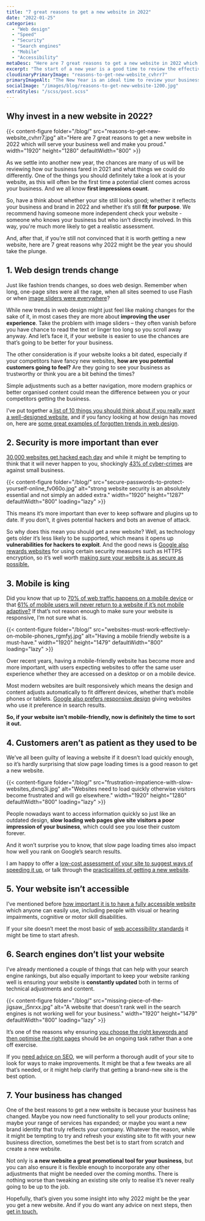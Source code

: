 ```yaml
---
title: "7 great reasons to get a new website in 2022"
date: "2022-01-25"
categories:
  - "Web design"
  - "Speed"
  - "Security"
  - "Search engines"
  - "Mobile"
  - "Accessibility"
metaDesc: "Here are 7 great reasons to get a new website in 2022 which will serve your business well and make you proud."
excerpt: "The start of a new year is a good time to review the effectiveness of your website. Is it still fit for purpose? Does it bring new leads? Are you making enough sales through the website? Does it still look good and make a positive impression on potential clients? Is it secure and mobile-friendly? As we all know, the internet world changes rapidly and what worked well last year may well not work so well this year. With all that in mind, this article gives you 7 solid reasons why you might want a get a new website or make some changes to your existing site."
cloudinaryPrimaryImage: "reasons-to-get-new-website_cvhrr7"
primaryImageAlt: "The New Year is an ideal time to review your business website and see whether it is still fit for purpose or whether it needs replacing."
socialImage: "/images/blog/reasons-to-get-new-website-1200.jpg"
extraStyles: "/scss/post.scss"
---
```


## Why invest in a new website in 2022?

{{< content-figure folder="/blog/" src="reasons-to-get-new-website_cvhrr7.jpg" alt="Here are 7 great reasons to get a new website in 2022 which will serve your business well and make you proud." width="1920" height="1280" defaultWidth="800" >}}

As we settle into another new year, the chances are many of us will be reviewing how our business fared in 2021 and what things we could do differently. One of the things you should definitely take a look at is your website, as this will often be the first time a potential client comes across your business. And we all know **first impressions count**.

So, have a think about whether your site still looks good; whether it reflects your business and brand in 2022 and whether it’s still **fit for purpose**. We recommend having someone more independent check your website - someone who knows your business but who isn't directly involved. In this way, you're much more likely to get a realistic assessment.

And, after that, if you’re still not convinced that it is worth getting a new website, here are 7 great reasons why 2022 might be the year you should take the plunge.

## 1. Web design trends change

Just like fashion trends changes, so does web design. Remember when long, one-page sites were all the rage, when all sites seemed to use Flash or when [image sliders were everywhere](https://www.attractmore.uk/blog/website-image-sliders-need-to-go-now/)?

While new trends in web design might just feel like making changes for the sake of it, in most cases they are more about **improving the user experience**. Take the problem with image sliders – they often vanish before you have chance to read the text or linger too long so you scroll away anyway. And let’s face it, if your website is easier to use the chances are that’s going to be better for your business.

The other consideration is if your website looks a bit dated, especially if your competitors have fancy new websites, **how are you potential customers going to feel?** Are they going to see your business as trustworthy or think you are a bit behind the times?

Simple adjustments such as a better navigation, more modern graphics or better organised content could mean the difference between you or your competitors getting the business.

I’ve put together a[ list of 10 things you should think about if you really want a well-designed website](https://www.attractmore.uk/blog/10-important-elements-of-good-web-design/), and if you fancy looking at how design has moved on, here are [some great examples of forgotten trends in web design](https://www.webdesignmuseum.org/).

## 2. Security is more important than ever

[30,000 websites get hacked each day](https://patchstack.com/website-hacking-statistics/) and while it might be tempting to think that it will never happen to you, shockingly [43% of cyber-crimes](https://www.cybintsolutions.com/cyber-security-facts-stats/) are against small business.

{{< content-figure folder="/blog/" src="secure-passwords-to-protect-yourself-online_fv060o.jpg" alt="strong website security is an absolutely essential and not simply an added extra." width="1920" height="1287" defaultWidth="800" loading="lazy" >}}

This means it’s more important than ever to keep software and plugins up to date. If you don’t, it gives potential hackers and bots an avenue of attack.

So why does this mean you should get a new website? Well, as technology gets older it’s less likely to be supported, which means it opens up **vulnerabilities for hackers to exploit**. And the good news is [Google also rewards websites](https://developers.google.com/search/blog/2014/08/https-as-ranking-signal) for using certain security measures such as HTTPS encryption, so it’s well worth [making sure your website is as secure as possible.](https://www.attractmore.uk/blog/how-to-protect-your-website-against-hacking/)

## 3. Mobile is king

Did you know that up to [70% of web traffic happens on a mobile device](https://www.bluecorona.com/blog/mobile-marketing-statistics/) or that [61% of mobile users will never return to a website if it’s not mobile adaptive?](https://review42.com/resources/mobile-marketing-statistics/) If that’s not reason enough to make sure your website is responsive, I’m not sure what is.

{{< content-figure folder="/blog/" src="websites-must-work-effectively-on-mobile-phones_rgmfyj.jpg" alt="Having a mobile friendly website is a must-have." width="1920" height="1479" defaultWidth="800" loading="lazy" >}}

Over recent years, having a mobile-friendly website has become more and more important, with users expecting websites to offer the same user experience whether they are accessed on a desktop or on a mobile device.

Most modern websites are built responsively which means the design and content adjusts automatically to fit different devices, whether that’s mobile phones or tablets. [Google also prefers responsive design](https://developers.google.com/search/mobile-sites/mobile-seo/responsive-design) giving websites who use it preference in search results.

**So, if your website isn’t mobile-friendly, now is definitely the time to sort it out.**

## 4. Customers aren’t as patient as they used to be

We’ve all been guilty of leaving a website if it doesn’t load quickly enough, so it’s hardly surprising that slow page loading times is a good reason to get a new website.

{{< content-figure folder="/blog/" src="frustration-impatience-with-slow-websites_dxnq3i.jpg" alt="Websites need to load quickly otherwise visitors become frustrated and will go elsewhere." width="1920" height="1280" defaultWidth="800" loading="lazy" >}}

People nowadays want to access information quickly so just like an outdated design, **slow loading web pages give site visitors a poor impression of your business**, which could see you lose their custom forever.

And it won’t surprise you to know, that slow page loading times also impact how well you rank on Google’s search results.

I am happy to offer a [low-cost assessment of your site to suggest ways of speeding it up](https://www.attractmore.uk/services/page-speed-optimisation/), or talk through the [practicalities of getting a new website](https://www.attractmore.uk/services/website-creation/).

## 5. Your website isn’t accessible

I’ve mentioned before [how important it is to have a fully accessible website](https://www.attractmore.uk/blog/a-starter-guide-to-accessibility/) which anyone can easily use, including people with visual or hearing impairments, cognitive or motor skill disabilities.

If your site doesn’t meet the most basic of [web accessibility standards](https://www.w3.org/WAI/test-evaluate/preliminary/) it might be time to start afresh.

## 6. Search engines don’t list your website

I’ve already mentioned a couple of things that can help with your search engine rankings, but also equally important to keep your website ranking well is ensuring your website is **constantly updated** both in terms of technical adjustments and content.

{{< content-figure folder="/blog/" src="missing-piece-of-the-jigsaw_j5nrxx.jpg" alt="A website that doesn't rank well in the search engines is not working well for your business." width="1920" height="1479" defaultWidth="800" loading="lazy" >}}

It’s one of the reasons why ensuring [you choose the right keywords and then optimise the right pages](https://www.attractmore.uk/services/search-engine-optimisation/) should be an ongoing task rather than a one off exercise.

If you [need advice on SEO](https://www.attractmore.uk/services/search-engine-optimisation/), we will perform a thorough audit of your site to look for ways to make improvements. It might be that a few tweaks are all that’s needed, or it might help clarify that getting a brand-new site is the best option.

## 7. Your business has changed

One of the best reasons to get a new website is because your business has changed. Maybe you now need functionality to sell your products online; maybe your range of services has expanded; or maybe you want a new brand identity that truly reflects your company. Whatever the reason, while it might be tempting to try and refresh your existing site to fit with your new business direction, sometimes the best bet is to start from scratch and create a new website.

Not only is **a new website a great promotional tool for your business**, but you can also ensure it is flexible enough to incorporate any other adjustments that might be needed over the coming months. There is nothing worse than tweaking an existing site only to realise it’s never really going to be up to the job.

Hopefully, that’s given you some insight into why 2022 might be the year you get a new website. And if you do want any advice on next steps, then [get in touch.](https://www.attractmore.uk/contact/)
